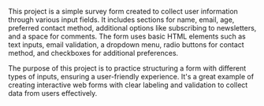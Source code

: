 This project is a simple survey form created to collect user information through various input fields. It includes sections for name, email, age, preferred contact method, additional options like subscribing to newsletters, and a space for comments. The form uses basic HTML elements such as text inputs, email validation, a dropdown menu, radio buttons for contact method, and checkboxes for additional preferences.

The purpose of this project is to practice structuring a form with different types of inputs, ensuring a user-friendly experience. It's a great example of creating interactive web forms with clear labeling and validation to collect data from users effectively.
